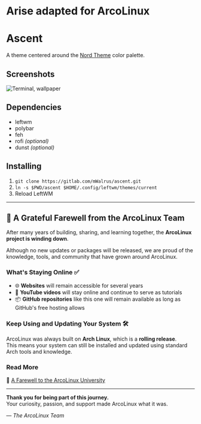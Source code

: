 # Arise adapted for ArcoLinux

# Ascent
A theme centered around the [Nord Theme](https://nordtheme.com) color palette.

## Screenshots
![Terminal, wallpaper](https://i.imgur.com/9rY58GT.png)

## Dependencies
- leftwm
- polybar
- feh
- rofi _(optional)_
- dunst _(optional)_

## Installing
1. `git clone https://gitlab.com/mWalrus/ascent.git`
2. `ln -s $PWD/ascent $HOME/.config/leftwm/themes/current`
3. Reload LeftWM

---

## 💛 A Grateful Farewell from the ArcoLinux Team

After many years of building, sharing, and learning together, the **ArcoLinux project is winding down**.

Although no new updates or packages will be released, we are proud of the knowledge, tools, and community that have grown around ArcoLinux.

### What's Staying Online ✅

- 🌐 **Websites** will remain accessible for several years
- 🎥 **YouTube videos** will stay online and continue to serve as tutorials
- 📦 **GitHub repositories** like this one will remain available as long as GitHub's free hosting allows

### Keep Using and Updating Your System 🛠️

ArcoLinux was always built on **Arch Linux**, which is a **rolling release**.  
This means your system can still be installed and updated using standard Arch tools and knowledge.

### Read More

🔗 [A Farewell to the ArcoLinux University](https://www.arcolinux.info/a-farewell-to-the-arcolinux-university/)

---

**Thank you for being part of this journey.**  
Your curiosity, passion, and support made ArcoLinux what it was.

— *The ArcoLinux Team*
